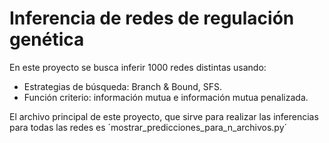 # Inferencia de redes de regulación genética

En este proyecto se busca inferir 1000 redes distintas usando:

* Estrategias de búsqueda: Branch & Bound, SFS.
* Función criterio: información mutua e información mutua penalizada.

El archivo principal de este proyecto, que sirve para realizar las inferencias para todas las redes es ´mostrar_predicciones_para_n_archivos.py´

